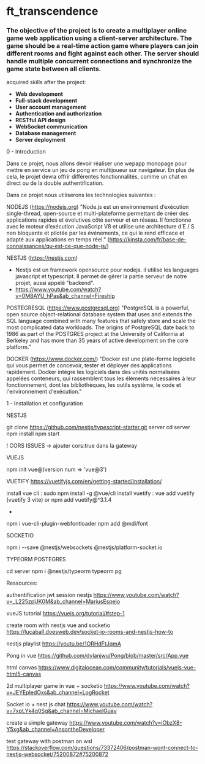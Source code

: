 # ft_transcendence

### The objective of the project is to create a multiplayer online game web application using a client-server architecture. The game should be a real-time action game where players can join different rooms and fight against each other. The server should handle multiple concurrent connections and synchronize the game state between all clients.

acquired skills after the project:
- **Web development**
- **Full-stack development**
- **User account management**
- **Authentication and authorization**
- **RESTful API design**
- **WebSocket communication**
- **Database management**
- **Server deployment**

0 - Introduction

Dans ce projet, nous allons devoir réaliser une wepapp monopage pour mettre en service un jeu de pong en multijoueur sur navigateur. En plus de cela, le projet devra offrir différentes fonctionnalités, comme un chat en direct ou de la double authentification.

Dans ce projet nous utiliserons les technologies suivantes :

NODEJS (https://nodejs.org)
"Node.js est un environnement d’exécution single-thread, open-source et multi-plateforme permettant de créer des applications rapides et évolutives côté serveur et en réseau. Il fonctionne avec le moteur d’exécution JavaScript V8 et utilise une architecture d’E / S non bloquante et pilotée par les événements, ce qui le rend efficace et adapté aux applications en temps réel." (https://kinsta.com/fr/base-de-connaissances/qu-est-ce-que-node-js/)

NESTJS (https://nestjs.com)
- Nestjs est un framework opensource pour nodejs. il utilise les languages javascript et typescript. Il permet de gérer la partie serveur de notre projet, aussi appelé "backend".
- https://www.youtube.com/watch?v=0M8AYU_hPas&ab_channel=Fireship

POSTEGRESQL (https://www.postgresql.org)
"PostgreSQL is a powerful, open source object-relational database system that uses and extends the SQL language combined with many features that safely store and scale the most complicated data workloads. The origins of PostgreSQL date back to 1986 as part of the POSTGRES project at the University of California at Berkeley and has more than 35 years of active development on the core platform."

DOCKER (https://www.docker.com/)
"Docker est une plate-forme logicielle qui vous permet de concevoir, tester et déployer des applications rapidement. Docker intègre les logiciels dans des unités normalisées appelées conteneurs, qui rassemblent tous les éléments nécessaires à leur fonctionnement, dont les bibliothèques, les outils système, le code et l'environnement d'exécution."

1 - Installation et configuration

NESTJS

git clone https://github.com/nestjs/typescript-starter.git server
cd server
npm install
npm start

! CORS ISSUES -> ajouter cors:true dans la gateway

VUEJS

npm init vue@(version num => 'vue@3')

VUETIFY https://vuetifyjs.com/en/getting-started/installation/

install vue cli : sudo npm install -g @vue/cli
install vuetify : vue add vuetify (vuetify 3 vite)
or
npm add vuetify@^3.1.4

+

npm i vue-cli-plugin-webfontloader
npm add @mdi/font

SOCKETIO 

npm i --save @nestjs/websockets @nestjs/platform-socket.io

TYPEORM POSTEGRES

cd server
npm i @nestjs/typeorm typeorm pg

Ressources:

authentification jwt session nestjs
https://www.youtube.com/watch?v=_L225zpUK0M&ab_channel=MariusEspejo

vueJS tutorial
https://vuejs.org/tutorial/#step-1

create room with nestjs vue and socketio
https://lucaball.doesweb.dev/socket-io-rooms-and-nestjs-how-to

nestjs playlist
https://youtu.be/1ORHdFtJqmA

Pong in vue
https://github.com/dylanjwu/Pong/blob/master/src/App.vue

html canvas
https://www.digitalocean.com/community/tutorials/vuejs-vue-html5-canvas

2d multiplayer game in vue + socketio
https://www.youtube.com/watch?v=JEYEpledOxs&ab_channel=LogRocket

Socket io + nest js chat
https://www.youtube.com/watch?v=7xpLYk4q0Sg&ab_channel=MichaelGuay

create a simple gateway
https://www.youtube.com/watch?v=iObzX8-Y5xg&ab_channel=AnsontheDeveloper

test gateway with postman on wsl
https://stackoverflow.com/questions/73372406/postman-wont-connect-to-nestjs-websocket/75200872#75200872
